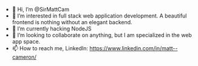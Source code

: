 - 👋 Hi, I’m @SirMattCam
- 👀 I’m interested in full stack web application development. A beautiful frontend is nothing without an elegant backend.
- 🌱 I’m currently hacking NodeJS
- 💞️ I’m looking to collaborate on anything, but I am specialized in the web app space.
- 📫 How to reach me, LinkedIn: https://www.linkedin.com/in/matt--cameron/

<!---
SirMattCam/SirMattCam is a ✨ special ✨ repository because its `README.md` (this file) appears on your GitHub profile.
You can click the Preview link to take a look at your changes.
--->
